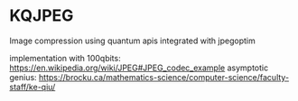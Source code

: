 # KQJPEG
Image compression using quantum apis integrated with jpegoptim

implementation with 100qbits:
https://en.wikipedia.org/wiki/JPEG#JPEG_codec_example
asymptotic genius: 
https://brocku.ca/mathematics-science/computer-science/faculty-staff/ke-qiu/
